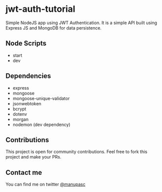 # jwt-auth-tutorial
Simple NodeJS app using JWT Authentication. It is a simple API built using Express JS and MongoDB for data persistence. 

## Node Scripts
- start
- dev

## Dependencies
- express
- mongoose
- mongoose-unique-validator
- jsonwebtoken
- bcrypt
- dotenv
- morgan
- nodemon (dev dependency)

## Contributions
This project is open for community contributions. Feel free to fork this project and make your PRs.

## Contact me
You can find me on twitter [@manupasc](https://twitter.com/manupasc)
